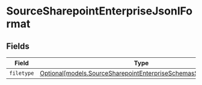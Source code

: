 # SourceSharepointEnterpriseJsonlFormat


## Fields

| Field                                                                                                                              | Type                                                                                                                               | Required                                                                                                                           | Description                                                                                                                        |
| ---------------------------------------------------------------------------------------------------------------------------------- | ---------------------------------------------------------------------------------------------------------------------------------- | ---------------------------------------------------------------------------------------------------------------------------------- | ---------------------------------------------------------------------------------------------------------------------------------- |
| `filetype`                                                                                                                         | [Optional[models.SourceSharepointEnterpriseSchemasStreamsFiletype]](../models/sourcesharepointenterpriseschemasstreamsfiletype.md) | :heavy_minus_sign:                                                                                                                 | N/A                                                                                                                                |